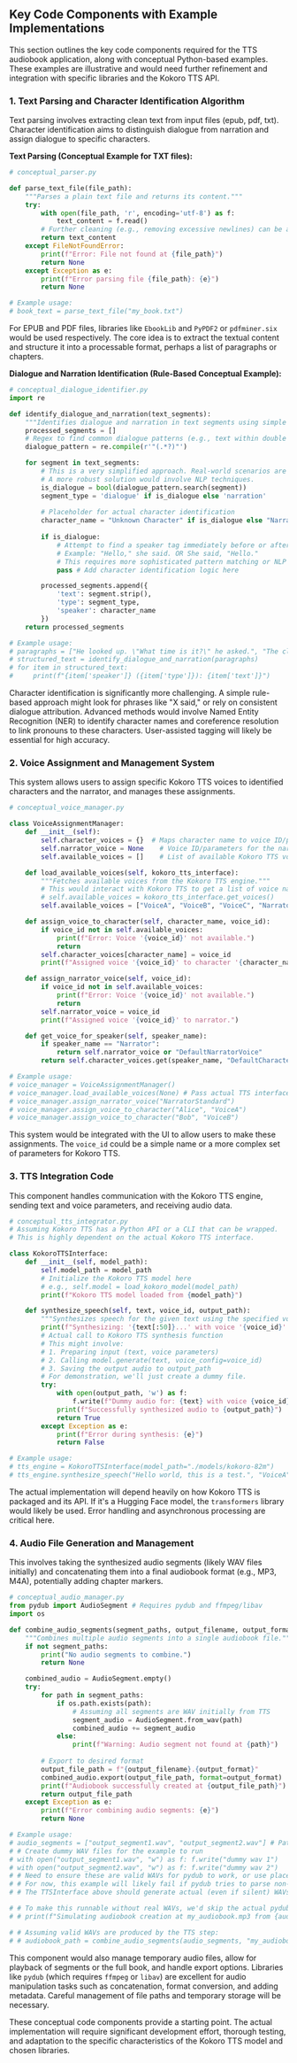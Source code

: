 ## Key Code Components with Example Implementations

This section outlines the key code components required for the TTS audiobook application, along with conceptual Python-based examples. These examples are illustrative and would need further refinement and integration with specific libraries and the Kokoro TTS API.

### 1. Text Parsing and Character Identification Algorithm

Text parsing involves extracting clean text from input files (epub, pdf, txt). Character identification aims to distinguish dialogue from narration and assign dialogue to specific characters.

**Text Parsing (Conceptual Example for TXT files):**

```python
# conceptual_parser.py

def parse_text_file(file_path):
    """Parses a plain text file and returns its content."""
    try:
        with open(file_path, 'r', encoding='utf-8') as f:
            text_content = f.read()
        # Further cleaning (e.g., removing excessive newlines) can be added here
        return text_content
    except FileNotFoundError:
        print(f"Error: File not found at {file_path}")
        return None
    except Exception as e:
        print(f"Error parsing file {file_path}: {e}")
        return None

# Example usage:
# book_text = parse_text_file("my_book.txt")
```
For EPUB and PDF files, libraries like `EbookLib` and `PyPDF2` or `pdfminer.six` would be used respectively. The core idea is to extract the textual content and structure it into a processable format, perhaps a list of paragraphs or chapters.

**Dialogue and Narration Identification (Rule-Based Conceptual Example):**

```python
# conceptual_dialogue_identifier.py
import re

def identify_dialogue_and_narration(text_segments):
    """Identifies dialogue and narration in text segments using simple rules."""
    processed_segments = []
    # Regex to find common dialogue patterns (e.g., text within double quotes)
    dialogue_pattern = re.compile(r'"(.*?)"')

    for segment in text_segments:
        # This is a very simplified approach. Real-world scenarios are more complex.
        # A more robust solution would involve NLP techniques.
        is_dialogue = bool(dialogue_pattern.search(segment))
        segment_type = 'dialogue' if is_dialogue else 'narration'
        
        # Placeholder for actual character identification
        character_name = "Unknown Character" if is_dialogue else "Narrator"
        
        if is_dialogue:
            # Attempt to find a speaker tag immediately before or after the quote
            # Example: "Hello," she said. OR She said, "Hello."
            # This requires more sophisticated pattern matching or NLP coreference resolution
            pass # Add character identification logic here

        processed_segments.append({
            'text': segment.strip(),
            'type': segment_type,
            'speaker': character_name
        })
    return processed_segments

# Example usage:
# paragraphs = ["He looked up. \"What time is it?\" he asked.", "The clock on the wall showed midnight."]
# structured_text = identify_dialogue_and_narration(paragraphs)
# for item in structured_text:
#     print(f"{item['speaker']} ({item['type']}): {item['text']}")
```
Character identification is significantly more challenging. A simple rule-based approach might look for phrases like "X said," or rely on consistent dialogue attribution. Advanced methods would involve Named Entity Recognition (NER) to identify character names and coreference resolution to link pronouns to these characters. User-assisted tagging will likely be essential for high accuracy.

### 2. Voice Assignment and Management System

This system allows users to assign specific Kokoro TTS voices to identified characters and the narrator, and manages these assignments.

```python
# conceptual_voice_manager.py

class VoiceAssignmentManager:
    def __init__(self):
        self.character_voices = {}  # Maps character name to voice ID/parameters
        self.narrator_voice = None    # Voice ID/parameters for the narrator
        self.available_voices = []    # List of available Kokoro TTS voices

    def load_available_voices(self, kokoro_tts_interface):
        """Fetches available voices from the Kokoro TTS engine."""
        # This would interact with Kokoro TTS to get a list of voice names or IDs
        # self.available_voices = kokoro_tts_interface.get_voices()
        self.available_voices = ["VoiceA", "VoiceB", "VoiceC", "NarratorStandard"]

    def assign_voice_to_character(self, character_name, voice_id):
        if voice_id not in self.available_voices:
            print(f"Error: Voice '{voice_id}' not available.")
            return
        self.character_voices[character_name] = voice_id
        print(f"Assigned voice '{voice_id}' to character '{character_name}'.")

    def assign_narrator_voice(self, voice_id):
        if voice_id not in self.available_voices:
            print(f"Error: Voice '{voice_id}' not available.")
            return
        self.narrator_voice = voice_id
        print(f"Assigned voice '{voice_id}' to narrator.")

    def get_voice_for_speaker(self, speaker_name):
        if speaker_name == "Narrator":
            return self.narrator_voice or "DefaultNarratorVoice"
        return self.character_voices.get(speaker_name, "DefaultCharacterVoice")

# Example usage:
# voice_manager = VoiceAssignmentManager()
# voice_manager.load_available_voices(None) # Pass actual TTS interface
# voice_manager.assign_narrator_voice("NarratorStandard")
# voice_manager.assign_voice_to_character("Alice", "VoiceA")
# voice_manager.assign_voice_to_character("Bob", "VoiceB")
```
This system would be integrated with the UI to allow users to make these assignments. The `voice_id` could be a simple name or a more complex set of parameters for Kokoro TTS.

### 3. TTS Integration Code

This component handles communication with the Kokoro TTS engine, sending text and voice parameters, and receiving audio data.

```python
# conceptual_tts_integrator.py
# Assuming Kokoro TTS has a Python API or a CLI that can be wrapped.
# This is highly dependent on the actual Kokoro TTS interface.

class KokoroTTSInterface:
    def __init__(self, model_path):
        self.model_path = model_path
        # Initialize the Kokoro TTS model here
        # e.g., self.model = load_kokoro_model(model_path)
        print(f"Kokoro TTS model loaded from {model_path}")

    def synthesize_speech(self, text, voice_id, output_path):
        """Synthesizes speech for the given text using the specified voice."""
        print(f"Synthesizing: '{text[:50]}...' with voice '{voice_id}' to '{output_path}'")
        # Actual call to Kokoro TTS synthesis function
        # This might involve: 
        # 1. Preparing input (text, voice parameters)
        # 2. Calling model.generate(text, voice_config=voice_id)
        # 3. Saving the output audio to output_path
        # For demonstration, we'll just create a dummy file.
        try:
            with open(output_path, 'w') as f:
                f.write(f"Dummy audio for: {text} with voice {voice_id}")
            print(f"Successfully synthesized audio to {output_path}")
            return True
        except Exception as e:
            print(f"Error during synthesis: {e}")
            return False

# Example usage:
# tts_engine = KokoroTTSInterface(model_path="./models/kokoro-82m")
# tts_engine.synthesize_speech("Hello world, this is a test.", "VoiceA", "output_segment1.wav")
```
The actual implementation will depend heavily on how Kokoro TTS is packaged and its API. If it's a Hugging Face model, the `transformers` library would likely be used. Error handling and asynchronous processing are critical here.

### 4. Audio File Generation and Management

This involves taking the synthesized audio segments (likely WAV files initially) and concatenating them into a final audiobook format (e.g., MP3, M4A), potentially adding chapter markers.

```python
# conceptual_audio_manager.py
from pydub import AudioSegment # Requires pydub and ffmpeg/libav
import os

def combine_audio_segments(segment_paths, output_filename, output_format="mp3"):
    """Combines multiple audio segments into a single audiobook file."""
    if not segment_paths:
        print("No audio segments to combine.")
        return None

    combined_audio = AudioSegment.empty()
    try:
        for path in segment_paths:
            if os.path.exists(path):
                # Assuming all segments are WAV initially from TTS
                segment_audio = AudioSegment.from_wav(path)
                combined_audio += segment_audio
            else:
                print(f"Warning: Audio segment not found at {path}")
        
        # Export to desired format
        output_file_path = f"{output_filename}.{output_format}"
        combined_audio.export(output_file_path, format=output_format)
        print(f"Audiobook successfully created at {output_file_path}")
        return output_file_path
    except Exception as e:
        print(f"Error combining audio segments: {e}")
        return None

# Example usage:
# audio_segments = ["output_segment1.wav", "output_segment2.wav"] # Paths to generated WAVs
# # Create dummy WAV files for the example to run
# with open("output_segment1.wav", "w") as f: f.write("dummy wav 1")
# with open("output_segment2.wav", "w") as f: f.write("dummy wav 2")
# # Need to ensure these are valid WAVs for pydub to work, or use placeholder logic
# # For now, this example will likely fail if pydub tries to parse non-WAVs.
# # The TTSInterface above should generate actual (even if silent) WAVs.

# # To make this runnable without real WAVs, we'd skip the actual pydub part:
# # print(f"Simulating audiobook creation at my_audiobook.mp3 from {audio_segments}")

# # Assuming valid WAVs are produced by the TTS step:
# # audiobook_path = combine_audio_segments(audio_segments, "my_audiobook")
```
This component would also manage temporary audio files, allow for playback of segments or the full book, and handle export options. Libraries like `pydub` (which requires `ffmpeg` or `libav`) are excellent for audio manipulation tasks such as concatenation, format conversion, and adding metadata. Careful management of file paths and temporary storage will be necessary.

These conceptual code components provide a starting point. The actual implementation will require significant development effort, thorough testing, and adaptation to the specific characteristics of the Kokoro TTS model and chosen libraries.

